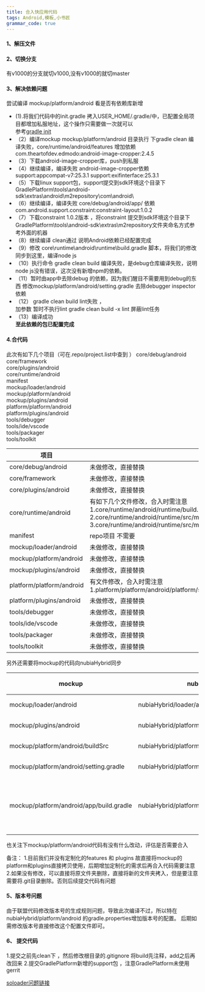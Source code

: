 ```yaml
---
title: 合入快应用代码
tags: Android,模板,小书匠
grammar_code: true
---
```



#### 1、解压文件
#### 2、切换分支 
有v1000的分支就切v1000,没有v1000的就切master
####  3、解决依赖问题

尝试编译 mockup/platform/android  看是否有依赖库新增
- (1).将我们代码中的init.gradle 拷入USER_HOME/.gradle/中，已配置全局项目都增加私服地址，这个操作只需要做一次就可以<br> 参考[gradle init ][1]
- （2）编译mockup mockup/platform/android 目录执行 下gradle clean
	  编译失败，core/runtime/android/features 增加依赖 com.theartofdev.edmodo:android-image-cropper:2.4.5
- （3）下载android-image-cropper库，push到私服
- （4）继续编译，编译失败 android-image-cropper依赖support:appcompat-v7:25.3.1 support:exifinterface:25.3.1
- （5）下载linux support包，support提交到sdk环境这个目录下 <br>GradlePlatform\tools\android-sdk\extras\android\m2repository\com\android\
- （6）继续编译，编译失败 core/debug/android/app/ 依赖 com.android.support.constraint:constraint-layout:1.0.2
- （7）下载constraint 1.0.2版本 ，将constraint 提交到sdk环境这个目录下 <br>GradlePlatform\tools\android-sdk\extras\m2repository文件夹命名方式参考外面的机器
- （8）继续编译 clean通过  说明Android依赖已经配置完成
- （9）修改 core\runtime\android\runtime\build.gradle 脚本，将我们的修改同步到这里，编译node js
- （10）执行命令 gradle  clean build 编译失败，是debug仓库编译失败，说明node js没有错误，这次没有新增npm的依赖。
- （11）暂时由app中去除debug 的依赖，因为我们醒目不需要用到debug的东西
    修改mockup/platform/android/setting.gradle 去除debugger inspector	依赖
- （12） gradle  clean build   lint失败 ，<br> 加参数 暂时不执行lint
   gradle  clean build -x lint 屏蔽lint任务
- （13）编译成功<br>
**至此依赖的包已配置完成**
#### 4.合代码
此次有如下几个项目（可在.repo/project.list中查到 ）
core/debug/android<br>
core/framework <br>
core/plugins/android<br>
core/runtime/android<br>
manifest<br>
mockup/loader/android<br>
mockup/platform/android<br>
mockup/plugins/android<br>
platform/platform/android <br>
platform/plugins/android<br>
tools/debugger<br>
tools/ide/vscode<br>
tools/packager<br>
tools/toolkit<br>

|  项目   |  处理方式   |
| --- | --- |
| core/debug/android    |   未做修改，直接替换  |
|    core/framework  |  未做修改，直接替换   |
|  core/plugins/android   |   未做修改，直接替换  |
| core/runtime/android    |   有如下几个文件修改，合入时需注意<br> 1.core/runtime/android/runtime/build.gradle <br> 2.core/runtime/android/runtime/src/main/java/org/hapjs/runtime/RuntimeApplication.java<br> 3.core/runtime/android/runtime/src/main/java/org/hapjs/system/DefaultSysOpProviderImpl.java |
|  manifest   |   repo项目 不需要  |
|   mockup/loader/android   | 未做修改，直接替换    |
|   mockup/platform/android  |   未做修改，直接替换  |
|    mockup/plugins/android  |   未做修改，直接替换  |
|   platform/platform/android  |  有文件修改，合入时需注意 <br>1.platform/platform/android/platform/src/main/java/org/hapjs/LauncherActivity.java  |
|   platform/plugins/android  |    未做修改，直接替换 |
|  tools/debugger    |   未做修改，直接替换  |
|   tools/ide/vscode  |   未做修改，直接替换  |
| tools/packager   |   未做修改，直接替换  |
|   tools/toolkit  |   未做修改，直接替换  |

另外还需要将mockup的代码向nubiaHybrid同步

|   mockup  |  nubiaHybrid   |	操作|
| --- | --- | --- |
|  mockup/loader/android   |  nubiaHybrid/loader/android   | 替换	|
|  mockup/plugins/android   |   nubiaHybrid/platform/android  |	替换|
|	mockup/platform/android/buildSrc |nubiaHybrid/platform/android/buildSrc	| 替换
|mockup/platform/android/setting.gradle	|nubiaHybrid/platform/android/setting.gradle	|	替换|
|	mockup/platform/android/app/build.gradle |	nubiaHybrid/platform/android/app/build.gradle | 比较修改合入	|

也关注下mockup/platform/android代码有没有什么改动，评估是否需要合入

备注：
1.目前我们并没有定制化的features 和 plugins  故直接将mockup的platform和plugins直接拷贝使用，后期增加定制化的需求后再合入代码需要注意<br>
2.如果没有修改，可以直接将原文件夹删除，直接将新的文件夹拷入，但是要注意需要将.git目录删除。否则后续提交代码有问题

#### 5、版本号问题
   由于联盟代码修改版本号的生成规则问题，导致此次编译不过，所以特在nubiaHybrid/platform/android 的gradle.properties增加版本号的配置。
   后期如需修改版本号直接修改这个配置文件即可。
  
#### 6、 提交代码

1.提交之前先clean下 ，然后修改根目录的.gitignore 将build先注释，add之后再改回来
2.提交GradlePlatform新增的support包 ，注意GradlePlatform未使用gerrit


   [soloader问题链接][2]
   
  [1]: http://10.206.2.221:6090/pages/viewpage.action?pageId=9007429
  [2]: http://10.206.2.221:6090/pages/viewpage.action?pageId=15764265